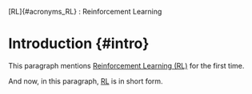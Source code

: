 [RL]{#acronyms_RL}
:   Reinforcement Learning

# Introduction {#intro}

This paragraph mentions [Reinforcement Learning (RL)](#acronyms_RL) for
the first time.

And now, in this paragraph, [RL](#acronyms_RL) is in short form.
